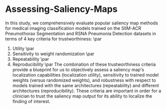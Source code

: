 # Assessing-Saliency-Maps

In this study, we comprehensively evaluate popular saliency map methods for medical imaging classification models trained on the SIIM-ACR Pneumothorax Segmentation and RSNA Pneumonia Detection datasets in terms of 4 key criteria for trustworthiness: \par
1. Utility \par
2. Sensitivity to weight randomization \par
3. Repeatability \par
4. Reproducibility \par
The combination of these trustworthiness criteria provide a blueprint for us to objectively assess a saliency map's localization capabilities (localization utility), sensitivity to trained model weights (versus randomized weights), and robustness with respect to models trained with the same architectures (repeatability) and different architectures (reproducibility). These criteria are important in order for a clinician to trust the saliency map output for its ability to localize the finding of interest.
